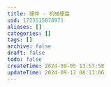 ```yaml
---
title: 硬件 - 机械硬盘
uid: 1725515878971
aliases: []
categories: []
tags: []
archive: false
draft: false
todo: false
createTime: 2024-09-05 13:57:58
updateTime: 2024-09-12 08:13:06
---
```

